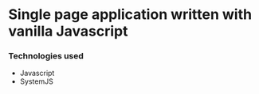 # Single page application written with vanilla Javascript


### Technologies used
* Javascript
* SystemJS


